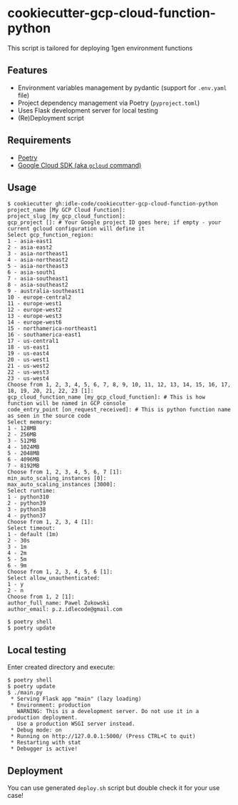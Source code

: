 # cookiecutter-gcp-cloud-function-python
This script is tailored for deploying 1gen environment functions

## Features
- Environment variables management by pydantic (support for `.env.yaml` file)
- Project dependency management via Poetry (`pyproject.toml`)
- Uses Flask development server for local testing
- (Re)Deployment script

## Requirements
- [Poetry](https://python-poetry.org/docs/#installation)
- [Google Cloud SDK (aka `gcloud` command)](https://cloud.google.com/sdk/docs/install)

## Usage
```console
$ cookiecutter gh:idle-code/cookiecutter-gcp-cloud-function-python
project_name [My GCP Cloud Function]: 
project_slug [my_gcp_cloud_function]: 
gcp_project []: # Your Google project ID goes here; if empty - your current gcloud configuration will define it
Select gcp_function_region:
1 - asia-east1
2 - asia-east2
3 - asia-northeast1
4 - asia-northeast2
5 - asia-northeast3
6 - asia-south1
7 - asia-southeast1
8 - asia-southeast2
9 - australia-southeast1
10 - europe-central2
11 - europe-west1
12 - europe-west2
13 - europe-west3
14 - europe-west6
15 - northamerica-northeast1
16 - southamerica-east1
17 - us-central1
18 - us-east1
19 - us-east4
20 - us-west1
21 - us-west2
22 - us-west3
23 - us-west4
Choose from 1, 2, 3, 4, 5, 6, 7, 8, 9, 10, 11, 12, 13, 14, 15, 16, 17, 18, 19, 20, 21, 22, 23 [1]:
gcp_cloud_function_name [my_gcp_cloud_function]: # This is how function will be named in GCP console
code_entry_point [on_request_received]: # This is python function name as seen in the source code
Select memory:
1 - 128MB
2 - 256MB
3 - 512MB
4 - 1024MB
5 - 2048MB
6 - 4096MB
7 - 8192MB
Choose from 1, 2, 3, 4, 5, 6, 7 [1]: 
min_auto_scaling_instances [0]:
max_auto_scaling_instances [3000]:
Select runtime:
1 - python310
2 - python39
3 - python38
4 - python37
Choose from 1, 2, 3, 4 [1]: 
Select timeout:
1 - default (1m)
2 - 30s
3 - 1m
4 - 2m
5 - 5m
6 - 9m
Choose from 1, 2, 3, 4, 5, 6 [1]: 
Select allow_unauthenticated:
1 - y
2 - n
Choose from 1, 2 [1]: 
author_full_name: Pawel Zukowski
author_email: p.z.idlecode@gmail.com

$ poetry shell
$ poetry update
```

## Local testing
Enter created directory and execute:
```console
$ poetry shell
$ poetry update
$ ./main.py
 * Serving Flask app "main" (lazy loading)
 * Environment: production
   WARNING: This is a development server. Do not use it in a production deployment.
   Use a production WSGI server instead.
 * Debug mode: on
 * Running on http://127.0.0.1:5000/ (Press CTRL+C to quit)
 * Restarting with stat
 * Debugger is active!
```

## Deployment
You can use generated `deploy.sh` script but double check it for your use case!
